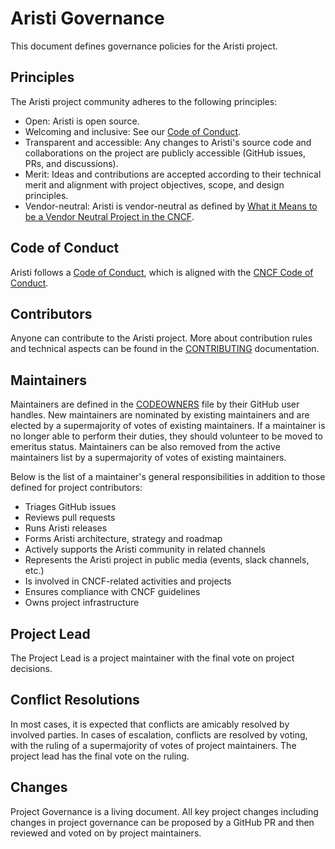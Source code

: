 # Aristi Governance

This document defines governance policies for the Aristi project.

## Principles

The Aristi project community adheres to the following principles:

- Open: Aristi is open source.
- Welcoming and inclusive: See our [Code of Conduct](CODE_OF_CONDUCT.md).
- Transparent and accessible: Any changes to Aristi's source code and collaborations on the project are publicly accessible (GitHub issues, PRs, and discussions).
- Merit: Ideas and contributions are accepted according to their technical merit and alignment with project objectives, scope, and design principles.
- Vendor-neutral: Aristi is vendor-neutral as defined by [What it Means to be a Vendor Neutral Project in the CNCF](https://contribute.cncf.io/maintainers/community/vendor-neutrality/).

## Code of Conduct

Aristi follows a [Code of Conduct](CODE_OF_CONDUCT.md), which is aligned with the [CNCF Code of Conduct](https://github.com/cncf/foundation/blob/master/code-of-conduct.md).

## Contributors

Anyone can contribute to the Aristi project. More about contribution rules and technical aspects can be found in the [CONTRIBUTING](CONTRIBUTING.md) documentation.

## Maintainers

Maintainers are defined in the [CODEOWNERS](CODEOWNERS) file by their GitHub user handles.
New maintainers are nominated by existing maintainers and are elected by a supermajority of votes of existing maintainers.
If a maintainer is no longer able to perform their duties, they should volunteer to be moved to emeritus status.
Maintainers can be also removed from the active maintainers list by a supermajority of votes of existing maintainers.

Below is the list of a maintainer's general responsibilities in addition to those defined for project contributors:

- Triages GitHub issues
- Reviews pull requests
- Runs Aristi releases
- Forms Aristi architecture, strategy and roadmap
- Actively supports the Aristi community in related channels
- Represents the Aristi project in public media (events, slack channels, etc.)
- Is involved in CNCF-related activities and projects
- Ensures compliance with CNCF guidelines
- Owns project infrastructure

## Project Lead

The Project Lead is a project maintainer with the final vote on project decisions.

## Conflict Resolutions

In most cases, it is expected that conflicts are amicably resolved by involved parties.
In cases of escalation, conflicts are resolved by voting, with the ruling of a supermajority of votes of project maintainers. The project lead has the final vote on the ruling.

## Changes

Project Governance is a living document.
All key project changes including changes in project governance can be proposed by a GitHub PR and then reviewed and voted on by project maintainers.
